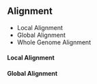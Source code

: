 ## Alignment

- Local Alignment
- Global Alignment
- Whole Genome Alignment

#### Local Alignment

#### Global Alignment
